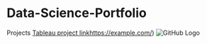 # Data-Science-Portfolio
Projects
[Tableau project link](https://example.com/)https://example.com/)
![GitHub Logo](https://github.com/github.png "GitHub Logo")
